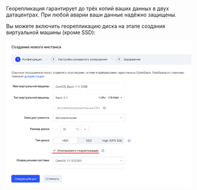 Георепликация гарантирует до трёх копий ваших данных в двух датацентрах. При любой аварии ваши данные надёжно защищены.

Вы можете включить георепликацию диска на этапе создания виртуальной машины (кроме SSD):

![](./assets/1596059583983-1596059583983.png)
